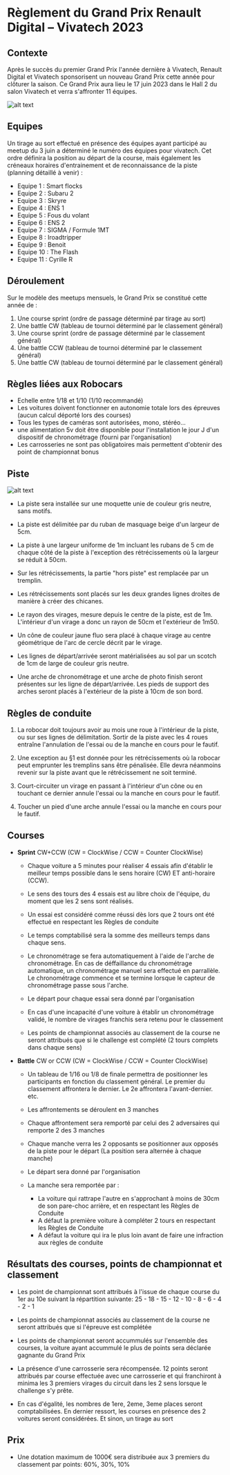 Règlement du Grand Prix Renault Digital – Vivatech 2023
=======================================================

## Contexte
Après le succès du premier Grand Prix l'année dernière à Vivatech, Renault Digital et Vivatech sponsorisent un nouveau Grand Prix cette année pour clôturer la saison.
Ce Grand Prix aura lieu le 17 juin 2023 dans le Hall 2 du salon Vivatech et verra s'affronter 11 équipes.

![alt text](https://roboracingleague.github.io/images/vivatech-2022-robocars-foule.jpg "Foule au Grand Prix Robocars Renault Digital - Vivatech 2022")

## Equipes
Un tirage au sort effectué en présence des équipes ayant participé au meetup du 3 juin a déterminé le numéro des équipes pour vivatech. Cet ordre définira la position au départ de la course, mais également les créneaux horaires d'entrainement et de reconnaissance de la piste (planning détaillé à venir) :
* Equipe 1 : Smart flocks
* Equipe 2 : Subaru 2
* Equipe 3 : Skryre
* Equipe 4 : ENS 1
* Equipe 5 : Fous du volant
* Equipe 6 : ENS 2
* Equipe 7 : SIGMA / Formule 1MT
* Equipe 8 : Iroadtripper
* Equipe 9 : Benoit
* Equipe 10 : The Flash
* Equipe 11 : Cyrille R

## Déroulement
Sur le modèle des meetups mensuels, le Grand Prix se constitué cette année de :
1. Une course sprint (ordre de passage déterminé par tirage au sort)
1. Une battle CW (tableau de tournoi déterminé par le classement général)
1. Une course sprint (ordre de passage déterminé par le classement général)
1. Une battle CCW (tableau de tournoi déterminé par le classement général)
1. Une battle CW (tableau de tournoi déterminé par le classement général)

## Règles liées aux Robocars
* Echelle entre 1/18 et 1/10 (1/10 recommandé)
* Les voitures doivent fonctionner en autonomie totale lors des épreuves (aucun calcul déporté lors des courses)
* Tous les types de caméras sont autorisées, mono, stéréo...
* une alimentation 5v doit être disponible pour l'installation le jour J d'un dispositif de chronométrage (fourni par l'organisation)
* Les carrosseries ne sont pas obligatoires mais permettent d'obtenir des point de championnat bonus

## Piste

![alt text](https://roboracingleague.github.io/images/vivatech-2023-track.jpg)

* La piste sera installée sur une moquette unie de couleur gris neutre, sans motifs.

* La piste est délimitée par du ruban de masquage beige d'un largeur de 5cm.

* La piste à une largeur uniforme de 1m incluant les rubans de 5 cm de chaque côté de la piste à l'exception des rétrécissements où la largeur se réduit à 50cm.

* Sur les rétrécissements, la partie "hors piste" est remplacée par un tremplin.

* Les rétrécissements sont placés sur les deux grandes lignes droites de manière à créer des chicanes.

* Le rayon des virages, mesure depuis le centre de la piste, est de 1m. L'intérieur d'un virage a donc un rayon de 50cm et l'extérieur de 1m50.

* Un cône de couleur jaune fluo sera placé à chaque virage au centre géométrique de l'arc de cercle décrit par le virage.

* Les lignes de départ/arrivée seront matérialisées au sol par un scotch de 1cm de large de couleur gris neutre.

* Une arche de chronométrage et une arche de photo finish seront présentes sur les ligne de départ/arrivée. Les pieds de support des arches seront placés à l'extérieur de la piste à 10cm de son bord.

## Règles de conduite

1. La robocar doit toujours avoir au mois une roue à l'intérieur de la piste, ou sur ses lignes de délimitation. Sortir de la piste avec les 4 roues entraîne l'annulation de l'essai ou de la manche en cours pour le fautif.

1. Une exception au §1 est donnée pour les rétrécissements où la robocar peut emprunter les tremplins sans être pénalisée. Elle devra néanmoins revenir sur la piste avant que le rétrécissement ne soit terminé.

1. Court-circuiter un virage en passant à l'intérieur d'un cône ou en touchant ce dernier annule l'essai ou la manche en cours pour le fautif.

1. Toucher un pied d'une arche annule l'essai ou la manche en cours pour le fautif.



## Courses
* **Sprint** CW+CCW (CW = ClockWise / CCW = Counter ClockWise)

  - Chaque voiture a 5 minutes pour réaliser 4 essais afin d'établir le meilleur temps possible dans le sens horaire (CW) ET anti-horaire (CCW).

  - Le sens des tours des 4 essais est au libre choix de l'équipe, du moment que les 2 sens sont réalisés.

  - Un essai est considéré comme réussi dès lors que 2 tours ont été effectué en respectant les Règles de conduite

  - Le temps comptabilisé sera la somme des meilleurs temps dans chaque sens.

  - Le chronométrage se fera automatiquement à l'aide de l'arche de chronométrage. En cas de déffaillance du chronométrage automatique, un chronométrage manuel sera effectué en parrallèle. Le chronométrage commence et se termine lorsque le capteur de chronométrage passe sous l'arche.

  - Le départ pour chaque essai sera donné par l'organisation

  - En cas d'une incapacité d'une voiture à établir un chronométrage validé, le nombre de virages franchis sera retenu pour le classement

  - Les points de championnat associés au classement de la course ne seront attribués que si le challenge est complété (2 tours complets dans chaque sens)


* **Battle** CW or CCW (CW = ClockWise / CCW = Counter ClockWise)

  - Un tableau de 1/16 ou 1/8 de finale permettra de positionner les participants en fonction du classement général.
  Le premier du classement affrontera le dernier.
  Le 2e affrontera l'avant-dernier.
  etc.

  - Les affrontements se déroulent en 3 manches

  - Chaque affrontement sera remporté par celui des 2 adversaires qui remporte 2 des 3 manches

  - Chaque manche verra les 2 opposants se positionner aux opposés de la piste pour le départ (La position sera alternée à chaque manche)

  - Le départ sera donné par l'organisation

  - La manche sera remportée par :
    - La voiture qui rattrape l'autre en s'approchant à moins de 30cm de son pare-choc arrière, et en respectant les Règles de Conduite
    - A défaut la première voiture à compléter 2 tours en respectant les Règles de Conduite
    - A défaut la voiture qui ira le plus loin avant de faire une infraction aux règles de conduite

## Résultats des courses, points de championnat et classement

* Les point de championnat sont attribués à l'issue de chaque course du 1er au 10e suivant la répartition suivante:
25 - 18 - 15 - 12 - 10 - 8 - 6 - 4 - 2 - 1

* Les points de championnat associés au classement de la course ne seront attribués que si l'épreuve est complétée

* Les points de championnat seront accummulés sur l'ensemble des courses, la voiture ayant accummulé le plus de points sera déclarée gagnante du Grand Prix

* La présence d'une carrosserie sera récompensée.
12 points seront attribués par course effectuée avec une carrosserie et qui franchiront à minima les 3 premiers virages du circuit dans les 2 sens lorsque le challenge s'y prête.

* En cas d'égalité, les nombres de 1ere, 2eme, 3eme places seront comptabilisées. En dernier ressort, les courses en présence des 2 voitures seront considérées. Et sinon, un tirage au sort

## Prix

* Une dotation maximum de 1000€ sera distribuée aux 3 premiers du classement par points:
 60%, 30%, 10%
